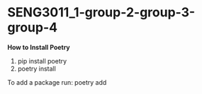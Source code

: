 # SENG3011_1-group-2-group-3-group-4

<b>How to Install Poetry</b>
1. pip install poetry
2. poetry install

To add a package run: poetry add <package name>
